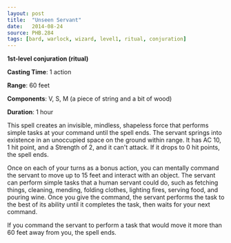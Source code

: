 ```yaml
---
layout: post
title:  "Unseen Servant"
date:   2014-08-24
source: PHB.284
tags: [bard, warlock, wizard, level1, ritual, conjuration]
---
```


**1st-level conjuration (ritual)**

**Casting Time**: 1 action

**Range**: 60 feet

**Components**: V, S, M (a piece of string and a bit of wood)

**Duration**: 1 hour

This spell creates an invisible, mindless, shapeless force that performs simple tasks at your command until the spell ends. The servant springs into existence in an unoccupied space on the ground within range. It has AC 10, 1 hit point, and a Strength of 2, and it can't attack. If it drops to 0 hit points, the spell ends.

Once on each of your turns as a bonus action, you can mentally command the servant to move up to 15 feet and interact with an object. The servant can perform simple tasks that a human servant could do, such as fetching things, cleaning, mending, folding clothes, lighting fires, serving food, and pouring wine. Once you give the command, the servant performs the task to the best of its ability until it completes the task, then waits for your next command.

If you command the servant to perform a task that would move it more than 60 feet away from you, the spell ends.
